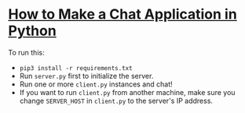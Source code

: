 # [How to Make a Chat Application in Python]()
To run this:
- `pip3 install -r requirements.txt`
- Run `server.py` first to initialize the server.
- Run one or more `client.py` instances and chat!
- If you want to run `client.py` from another machine, make sure you change `SERVER_HOST` in `client.py` to the server's IP address.